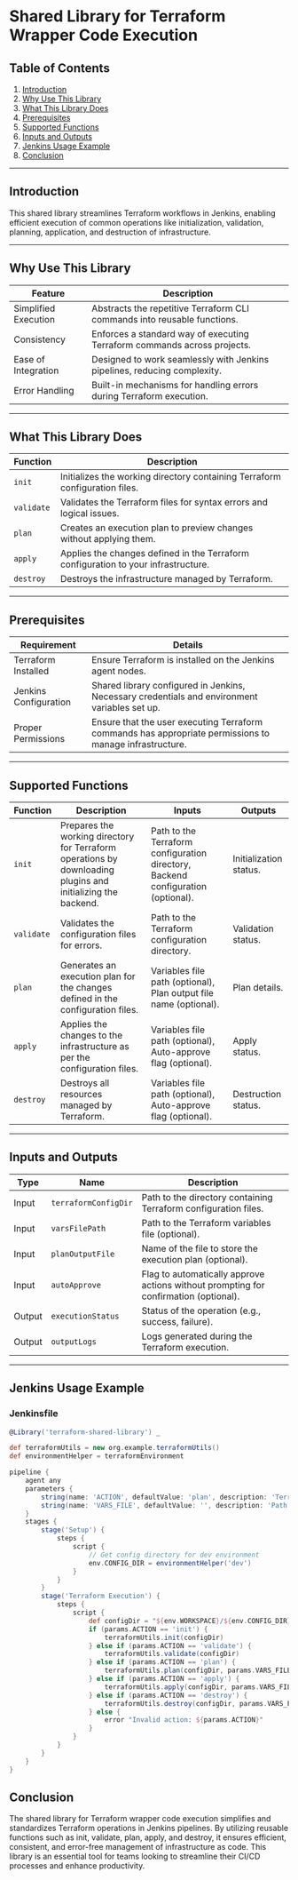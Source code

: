 
# Shared Library for Terraform Wrapper Code Execution

## Table of Contents
1. [Introduction](#introduction)
2. [Why Use This Library](#why-use-this-library)
3. [What This Library Does](#what-this-library-does)
4. [Prerequisites](#prerequisites)
5. [Supported Functions](#supported-functions)
6. [Inputs and Outputs](#inputs-and-outputs)
7. [Jenkins Usage Example](#jenkins-usage-example)
8. [Conclusion](#conclusion)

---

## Introduction
This shared library streamlines Terraform workflows in Jenkins, enabling efficient execution of common operations like initialization, validation, planning, application, and destruction of infrastructure.

---

## Why Use This Library
| Feature               | Description                                                                 |
|-----------------------|-----------------------------------------------------------------------------|
| Simplified Execution  | Abstracts the repetitive Terraform CLI commands into reusable functions.   |
| Consistency           | Enforces a standard way of executing Terraform commands across projects.   |
| Ease of Integration   | Designed to work seamlessly with Jenkins pipelines, reducing complexity.   |
| Error Handling        | Built-in mechanisms for handling errors during Terraform execution.        |

---

## What This Library Does
| Function   | Description                                                                              |
|------------|------------------------------------------------------------------------------------------|
| `init`     | Initializes the working directory containing Terraform configuration files.             |
| `validate` | Validates the Terraform files for syntax errors and logical issues.                     |
| `plan`     | Creates an execution plan to preview changes without applying them.                     |
| `apply`    | Applies the changes defined in the Terraform configuration to your infrastructure.       |
| `destroy`  | Destroys the infrastructure managed by Terraform.                                       |

---
## Prerequisites
| Requirement             | Details                                                                 |
|--------------------------|-------------------------------------------------------------------------|
| Terraform Installed      | Ensure Terraform is installed on the Jenkins agent nodes.             |
| Jenkins Configuration    | Shared library configured in Jenkins, Necessary credentials and environment variables set up. |
| Proper Permissions       | Ensure that the user executing Terraform commands has appropriate permissions to manage infrastructure. |

---

## Supported Functions
| Function   | Description                                | Inputs                                      | Outputs                       |
|------------|--------------------------------------------|--------------------------------------------|-------------------------------|
| `init`     | Prepares the working directory for Terraform operations by downloading plugins and initializing the backend. | Path to the Terraform configuration directory, Backend configuration (optional). | Initialization status.         |
| `validate` | Validates the configuration files for errors. | Path to the Terraform configuration directory. | Validation status.            |
| `plan`     | Generates an execution plan for the changes defined in the configuration files. | Variables file path (optional), Plan output file name (optional). | Plan details.                 |
| `apply`    | Applies the changes to the infrastructure as per the configuration files. | Variables file path (optional), Auto-approve flag (optional). | Apply status.                 |
| `destroy`  | Destroys all resources managed by Terraform. | Variables file path (optional), Auto-approve flag (optional). | Destruction status.           |

---

## Inputs and Outputs
| Type    | Name               | Description                                                    |
|---------|--------------------|----------------------------------------------------------------|
| Input   | `terraformConfigDir` | Path to the directory containing Terraform configuration files. |
| Input   | `varsFilePath`       | Path to the Terraform variables file (optional).              |
| Input   | `planOutputFile`     | Name of the file to store the execution plan (optional).      |
| Input   | `autoApprove`        | Flag to automatically approve actions without prompting for confirmation (optional). |
| Output  | `executionStatus`    | Status of the operation (e.g., success, failure).             |
| Output  | `outputLogs`         | Logs generated during the Terraform execution.                |

---



## Jenkins Usage Example

### Jenkinsfile
```groovy
@Library('terraform-shared-library') _

def terraformUtils = new org.example.terraformUtils()
def environmentHelper = terraformEnvironment

pipeline {
    agent any
    parameters {
        string(name: 'ACTION', defaultValue: 'plan', description: 'Terraform action (init, validate, plan, apply, destroy)')
        string(name: 'VARS_FILE', defaultValue: '', description: 'Path to .tfvars file (optional)')
    }
    stages {
        stage('Setup') {
            steps {
                script {
                    // Get config directory for dev environment
                    env.CONFIG_DIR = environmentHelper('dev')
                }
            }
        }
        stage('Terraform Execution') {
            steps {
                script {
                    def configDir = "${env.WORKSPACE}/${env.CONFIG_DIR}"
                    if (params.ACTION == 'init') {
                        terraformUtils.init(configDir)
                    } else if (params.ACTION == 'validate') {
                        terraformUtils.validate(configDir)
                    } else if (params.ACTION == 'plan') {
                        terraformUtils.plan(configDir, params.VARS_FILE ?: null)
                    } else if (params.ACTION == 'apply') {
                        terraformUtils.apply(configDir, params.VARS_FILE ?: null, true)
                    } else if (params.ACTION == 'destroy') {
                        terraformUtils.destroy(configDir, params.VARS_FILE ?: null, true)
                    } else {
                        error "Invalid action: ${params.ACTION}"
                    }
                }
            }
        }
    }
}


```

## Conclusion

The shared library for Terraform wrapper code execution simplifies and standardizes Terraform operations in Jenkins pipelines. By utilizing reusable functions such as init, validate, plan, apply, and destroy, it ensures efficient, consistent, and error-free management of infrastructure as code. This library is an essential tool for teams looking to streamline their CI/CD processes and enhance productivity.


